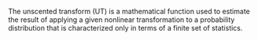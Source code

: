 The unscented transform (UT) is a mathematical function used to estimate the result of applying a given nonlinear transformation to a probability distribution that is characterized only in terms of a finite set of statistics. 
